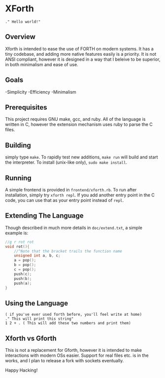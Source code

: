 XForth
======

```forth
." Hello world!"
```

Overview
--------
Xforth is intended to ease the use of FORTH on modern systems. It has a tiny codebase, and adding more native features easily is a priority. It is not ANSI compliant, however it is designed in a way that I beleive to be superior, in both minimalism and ease of use.  

Goals
-----
-Simplicity
-Efficiency
-Minimalism  

Prerequisites
-------------
This project requires GNU make, gcc, and ruby. All of the language is written in C, however the extension mechanism uses ruby to parse the C files.

Building
--------
simply type `make`. To rapidly test new additions, `make run` will build and start the interpreter. To install (unix-like only), `sudo make install`.

Running
-------
A simple frontend is provided in `frontend/xforth.rb`. To run after installation, simply try `xforth repl`. If you add another entry point in the C code, you can use that as your entry point instead of `repl`.

Extending The Language
----------------------
Though described in much more details in `doc/extend.txt`, a simple example is:
```c
//g r rot rot
void rot(){
	//^Note that the bracket trails the function name
	unsigned int a, b, c;
	a = pop();
	b = pop();
	c = pop();
	push(c);
	push(b);
	push(a);
}
```

Using the Language
------------------
```forth
( if you've ever used forth before, you'll feel write at home)
." This will print this string"
1 2 + . ( This will add these two numbers and print them)
```

Xforth vs Gforth
----------------
This is not a replacement for Gforth, however it is intended to make interactions with modern OSs easier. Support for real files etc. is in the works, and I plan to release a fork with sockets eventually.  

Happy Hacking!
